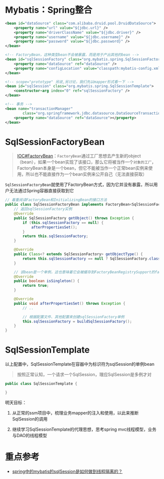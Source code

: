 # Mybatis：Spring整合

```xml
<bean id="dataSource" class="com.alibaba.druid.pool.DruidDataSource">
    <property name="url" value="${jdbc.url}" />
    <property name="driverClassName" value="${jdbc.driver}" />
    <property name="username" value="${jdbc.username}" />
    <property name="password" value="${jdbc.password}" />
</bean>

<!-- FactoryBean，这种类型bean不会被暴露，而是用于产出其他的bean -->
<bean id="sqlSessionFactory" class="org.mybatis.spring.SqlSessionFactoryBean">
    <property name="dataSource" ref="dataSource" />
    <property name="configLocation" value="classpath:mybatis-config.xml" />
</bean>

<!-- scope="prototype" 另说,另讨论，我们先以mapper形式看一下 -->
<bean id="sqlSession" class="org.mybatis.spring.SqlSessionTemplate">
    <constructor-arg index="0" ref="sqlSessionFactory" />
</bean>

<!-- 事务 -->
<bean name="transactionManager"
        class="org.springframework.jdbc.datasource.DataSourceTransactionManager">
    <property name="dataSource" ref="dataSource"></property>
</bean>
```

# **SqlSessionFactoryBean**

> [IOC#FactoryBean]()：`FactoryBean`通过工厂思想去产生新的object（bean），如果一个bean实现了该接口，那么它将被当作一个`对象的工厂`，FactoryBean本身是一个bean，但它不能被当作一个正常bean实例来使用，所以也不能直接作为一个bean实例来公开自己（无法直接获取）

`SqlSessionFactoryBean`就使用了FactoryBean方式，因为它并没有暴露，所以用户无法通过Spring容器直接获取到它

```java
// 着重阅读FactoryBean和InitializingBean的接口方法
public class SqlSessionFactoryBean implements FactoryBean<SqlSessionFactory>, InitializingBean, ApplicationListener<ApplicationEvent> {
    // 返回sqlSessionFactory实例
    @Override
    public SqlSessionFactory getObject() throws Exception {
        if (this.sqlSessionFactory == null) {
            afterPropertiesSet();
        }
        return this.sqlSessionFactory;
    }

    @Override
    public Class<? extends SqlSessionFactory> getObjectType() {
        return this.sqlSessionFactory == null ? SqlSessionFactory.class : this.sqlSessionFactory.getClass();
    }

    // 该bean是一个单例，这也意味着它会被缓存到FactoryBeanRegistrySupport的factoryBeanObjectCache结构中
    @Override
    public boolean isSingleton() {
        return true;
    }

    @Override
    public void afterPropertiesSet() throws Exception {
        // ..

        // 根据配置文件、其他配置来创建sqlSessionFactory单例
        this.sqlSessionFactory = buildSqlSessionFactory();
    }
}
```

# **SqlSessionTemplate**

以上配置中，SqlSessionTemplate在容器中为标识符为sqlSession的单例bean

> 按照正常认知，一个请求一个SqlSession，理应SqlSession是多例才对

```java
public class SqlSessionTemplate {

}
```

明天目标：

1. 从正常的ssm项目中，梳理业务mapper的注入和使用，以此来推断SqlSession的调用

2. 继续学习SqlSessionTemplate的代理思想，思考spring mvc线程模型，业务与DAO的线程模型

# 重点参考
- [spring中的mybatis的sqlSession是如何做到线程隔离的？](https://www.cnblogs.com/yougewe/p/10072740.html)